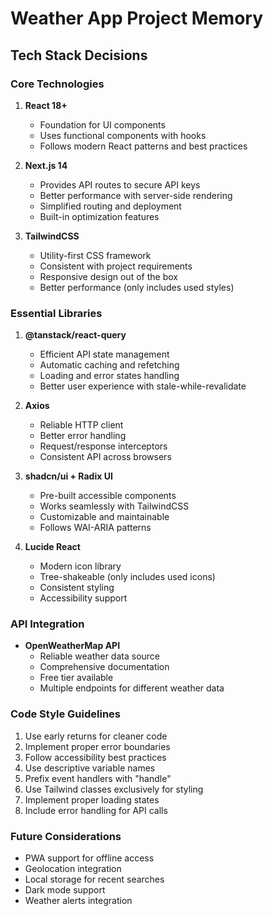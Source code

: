 # Weather App Project Memory

## Tech Stack Decisions

### Core Technologies
1. **React 18+**
   - Foundation for UI components
   - Uses functional components with hooks
   - Follows modern React patterns and best practices

2. **Next.js 14**
   - Provides API routes to secure API keys
   - Better performance with server-side rendering
   - Simplified routing and deployment
   - Built-in optimization features

3. **TailwindCSS**
   - Utility-first CSS framework
   - Consistent with project requirements
   - Responsive design out of the box
   - Better performance (only includes used styles)

### Essential Libraries
1. **@tanstack/react-query**
   - Efficient API state management
   - Automatic caching and refetching
   - Loading and error states handling
   - Better user experience with stale-while-revalidate

2. **Axios**
   - Reliable HTTP client
   - Better error handling
   - Request/response interceptors
   - Consistent API across browsers

3. **shadcn/ui + Radix UI**
   - Pre-built accessible components
   - Works seamlessly with TailwindCSS
   - Customizable and maintainable
   - Follows WAI-ARIA patterns

4. **Lucide React**
   - Modern icon library
   - Tree-shakeable (only includes used icons)
   - Consistent styling
   - Accessibility support

### API Integration
- **OpenWeatherMap API**
  - Reliable weather data source
  - Comprehensive documentation
  - Free tier available
  - Multiple endpoints for different weather data

### Code Style Guidelines
1. Use early returns for cleaner code
2. Implement proper error boundaries
3. Follow accessibility best practices
4. Use descriptive variable names
5. Prefix event handlers with "handle"
6. Use Tailwind classes exclusively for styling
7. Implement proper loading states
8. Include error handling for API calls

### Future Considerations
- PWA support for offline access
- Geolocation integration
- Local storage for recent searches
- Dark mode support
- Weather alerts integration
